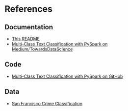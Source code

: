 # References
## Documentation
* [This README](https://github.com/travel-intelligence/induction-spark/tree/master/notebooks/kaggle/sfo-crime-classification)
* [Multi-Class Text Classification with PySpark on Medium/TowardsDataScience](https://towardsdatascience.com/multi-class-text-classification-with-pyspark-7d78d022ed35)

## Code
* [Multi-Class Text Classification with PySpark on GitHub](https://github.com/susanli2016/Machine-Learning-with-Python/blob/master/SF_Crime_Text_Classification_PySpark.ipynb)

## Data
* [San Francisco Crime Classification](https://www.kaggle.com/c/sf-crime/data)

